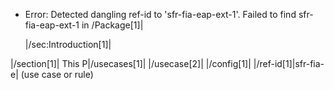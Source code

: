 * Error: Detected dangling ref-id to 'sfr-fia-eap-ext-1'.
 Failed to find sfr-fia-eap-ext-1 in /Package[1]|

  |/sec:Introduction[1]|
	
|/section[1]|
		This P|/usecases[1]|
			|/usecase[2]|
				|/config[1]|
					|/ref-id[1]|sfr-fia-e| (use case or rule)
